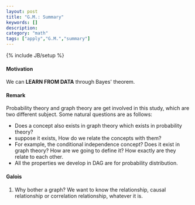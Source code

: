 ```yaml
---
layout: post
title: "G.M.: Summary"
keywords: [] 
description: 
category: "math"
tags: ["apply","G.M.","summary"]
---
```

{% include JB/setup %}

#### Motivation
We can **LEARN FROM DATA** through Bayes' theorem.




#### Remark
Probability theory and graph theory are get involved in this study, which are
two different subject. Some natural questions are as follows: 
- Does a concept also exists in graph theory which exists in probability theory? 
- suppose it exists, How do we relate the concepts with them? 
- For example, the conditional independence concept? Does it exist in graph
  theory? How are we going to define it? How exactly are they relate to each
  other.
- All the properties we develop in DAG are for probability distribution. 


#### Galois 
1. Why bother a graph? We want to know the relationship, causal relationship or
   correlation relationship,  whatever it is.

